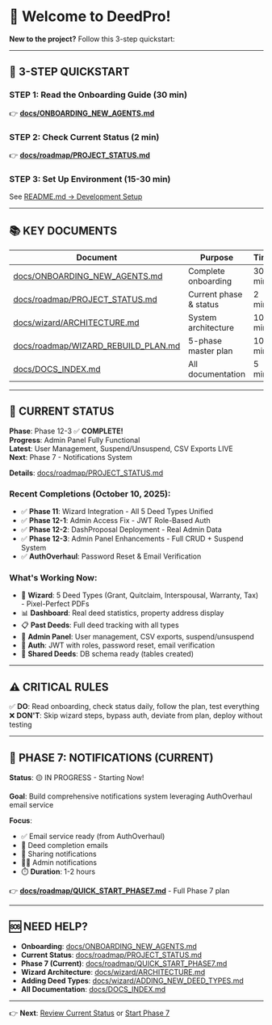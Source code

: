 # 👋 Welcome to DeedPro!

**New to the project?** Follow this 3-step quickstart:

---

## 🚀 **3-STEP QUICKSTART**

### **STEP 1: Read the Onboarding Guide** (30 min)
👉 **[docs/ONBOARDING_NEW_AGENTS.md](docs/ONBOARDING_NEW_AGENTS.md)**

### **STEP 2: Check Current Status** (2 min)
👉 **[docs/roadmap/PROJECT_STATUS.md](docs/roadmap/PROJECT_STATUS.md)**

### **STEP 3: Set Up Environment** (15-30 min)
See [README.md → Development Setup](README.md#-development-setup)

---

## 📚 **KEY DOCUMENTS**

| Document | Purpose | Time |
|----------|---------|------|
| [docs/ONBOARDING_NEW_AGENTS.md](docs/ONBOARDING_NEW_AGENTS.md) | Complete onboarding | 30 min |
| [docs/roadmap/PROJECT_STATUS.md](docs/roadmap/PROJECT_STATUS.md) | Current phase & status | 2 min |
| [docs/wizard/ARCHITECTURE.md](docs/wizard/ARCHITECTURE.md) | System architecture | 10 min |
| [docs/roadmap/WIZARD_REBUILD_PLAN.md](docs/roadmap/WIZARD_REBUILD_PLAN.md) | 5-phase master plan | 10 min |
| [docs/DOCS_INDEX.md](docs/DOCS_INDEX.md) | All documentation | 5 min |

---

## 🎯 **CURRENT STATUS**

**Phase**: Phase 12-3 ✅ **COMPLETE!**  
**Progress**: Admin Panel Fully Functional  
**Latest**: User Management, Suspend/Unsuspend, CSV Exports LIVE  
**Next**: Phase 7 - Notifications System

**Details**: [docs/roadmap/PROJECT_STATUS.md](docs/roadmap/PROJECT_STATUS.md)

### **Recent Completions** (October 10, 2025):
- ✅ **Phase 11**: Wizard Integration - All 5 Deed Types Unified
- ✅ **Phase 12-1**: Admin Access Fix - JWT Role-Based Auth
- ✅ **Phase 12-2**: DashProposal Deployment - Real Admin Data
- ✅ **Phase 12-3**: Admin Panel Enhancements - Full CRUD + Suspend System
- ✅ **AuthOverhaul**: Password Reset & Email Verification

### **What's Working Now**:
- 🎯 **Wizard**: 5 Deed Types (Grant, Quitclaim, Interspousal, Warranty, Tax) - Pixel-Perfect PDFs
- 📊 **Dashboard**: Real deed statistics, property address display
- 📋 **Past Deeds**: Full deed tracking with all types
- 👥 **Admin Panel**: User management, CSV exports, suspend/unsuspend
- 🔐 **Auth**: JWT with roles, password reset, email verification
- 🤝 **Shared Deeds**: DB schema ready (tables created)

---

## ⚠️ **CRITICAL RULES**

✅ **DO**: Read onboarding, check status daily, follow the plan, test everything  
❌ **DON'T**: Skip wizard steps, bypass auth, deviate from plan, deploy without testing

---

## 📧 **PHASE 7: NOTIFICATIONS (CURRENT)**

**Status**: 🟡 IN PROGRESS - Starting Now!

**Goal**: Build comprehensive notifications system leveraging AuthOverhaul email service

**Focus**:
- ✅ Email service ready (from AuthOverhaul)
- 📧 Deed completion emails
- 🔔 Sharing notifications
- 👨‍💼 Admin notifications
- ⏱️ **Duration**: 1-2 hours

👉 **[docs/roadmap/QUICK_START_PHASE7.md](docs/roadmap/QUICK_START_PHASE7.md)** - Full Phase 7 plan

---

## 🆘 **NEED HELP?**

- **Onboarding**: [docs/ONBOARDING_NEW_AGENTS.md](docs/ONBOARDING_NEW_AGENTS.md)
- **Current Status**: [docs/roadmap/PROJECT_STATUS.md](docs/roadmap/PROJECT_STATUS.md)
- **Phase 7 (Current)**: [docs/roadmap/QUICK_START_PHASE7.md](docs/roadmap/QUICK_START_PHASE7.md)
- **Wizard Architecture**: [docs/wizard/ARCHITECTURE.md](docs/wizard/ARCHITECTURE.md)
- **Adding Deed Types**: [docs/wizard/ADDING_NEW_DEED_TYPES.md](docs/wizard/ADDING_NEW_DEED_TYPES.md)
- **All Documentation**: [docs/DOCS_INDEX.md](docs/DOCS_INDEX.md)

---

👉 **Next**: [Review Current Status](docs/roadmap/PROJECT_STATUS.md) or [Start Phase 7](docs/roadmap/QUICK_START_PHASE7.md)
